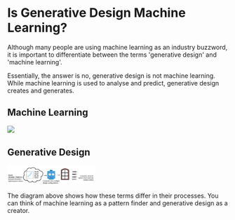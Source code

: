 # Is Generative Design Machine Learning?

Although many people are using machine learning as an industry buzzword, it is important to differentiate between the terms 'generative design' and 'machine learning'. 

Essentially, the answer is no, generative design is not machine learning. While machine learning is used to analyse and predict, generative design creates and generates.

## Machine Learning

<img src="../../.gitbook/assets/mlvsgd%20%281%29.png" style="width:200px;"/>

## Generative Design

<img src="../../.gitbook/assets/gdvsml.png" style="width:200px;"/>

The diagram above shows how these terms differ in their processes. You can think of machine learning as a pattern finder and generative design as a creator.

